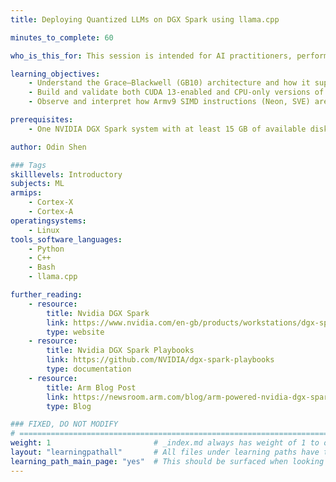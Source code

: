 ```yaml
---
title: Deploying Quantized LLMs on DGX Spark using llama.cpp

minutes_to_complete: 60

who_is_this_for: This session is intended for AI practitioners, performance engineers, and system architects who want to understand how the Grace–Blackwell (GB10) platform enables efficient quantized LLM inference through CPU–GPU collaboration.

learning_objectives:
    - Understand the Grace–Blackwell (GB10) architecture and how it supports efficient AI inference.
    - Build and validate both CUDA 13-enabled and CPU-only versions of llama.cpp for flexible deployment of quantized LLMs on the GB10 platform.
    - Observe and interpret how Armv9 SIMD instructions (Neon, SVE) are utilized during quantized LLM inference on the Grace CPU using Process Watch.

prerequisites:
    - One NVIDIA DGX Spark system with at least 15 GB of available disk space.

author: Odin Shen

### Tags
skilllevels: Introductory
subjects: ML
armips:
    - Cortex-X
    - Cortex-A
operatingsystems:
    - Linux
tools_software_languages:
    - Python
    - C++
    - Bash
    - llama.cpp

further_reading:
    - resource:
        title: Nvidia DGX Spark
        link: https://www.nvidia.com/en-gb/products/workstations/dgx-spark/
        type: website
    - resource:
        title: Nvidia DGX Spark Playbooks
        link: https://github.com/NVIDIA/dgx-spark-playbooks
        type: documentation
    - resource:
        title: Arm Blog Post
        link: https://newsroom.arm.com/blog/arm-powered-nvidia-dgx-spark-ai-workstations
        type: Blog

### FIXED, DO NOT MODIFY
# ================================================================================
weight: 1                       # _index.md always has weight of 1 to order correctly
layout: "learningpathall"       # All files under learning paths have this same wrapper
learning_path_main_page: "yes"  # This should be surfaced when looking for related content. Only set for _index.md of learning path content.
---
```

